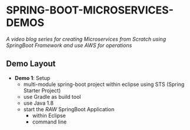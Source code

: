 # SPRING-BOOT-MICROSERVICES-DEMOS
*A video blog series for creating Microservices from Scratch using SpringBoot Framework and use AWS for operations*
## Demo Layout
- **Demo 1**: Setup
  - multi-module spring-boot project within eclipse using STS (Spring Starter Project)
  - use Gradle as build tool
  - use Java 1.8
  - start the *RAW* SpringBoot Application
    - within Eclipse
    - command line
